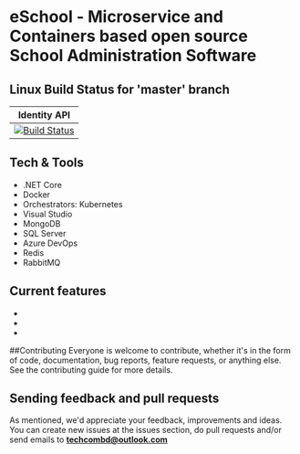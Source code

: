 # eSchool - Microservice and Containers based open source School Administration Software

## Linux Build Status for 'master' branch

|                                                                                                    Identity API                                                                                                    |
| :----------------------------------------------------------------------------------------------------------------------------------------------------------------------------------------------------------------: |
| [![Build Status](https://dev.azure.com/OpenCodeFoundation/eSchool/_apis/build/status/identity?branchName=master)](https://dev.azure.com/OpenCodeFoundation/eSchool/_build/latest?definitionId=1&branchName=master) |

## Tech & Tools
- .NET Core
- Docker
- Orchestrators: Kubernetes
- Visual Studio
- MongoDB
- SQL Server
- Azure DevOps
- Redis
- RabbitMQ

## Current features
-
-
-
##Contributing
Everyone is welcome to contribute, whether it's in the form of code, documentation, bug reports, feature requests, or anything else. See the contributing guide for more details.

## Sending feedback and pull requests
As mentioned, we'd appreciate your feedback, improvements and ideas.
You can create new issues at the issues section, do pull requests and/or send emails to **techcombd@outlook.com**
